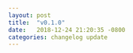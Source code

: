 ```yaml
---
layout: post
title:  "v0.1.0"
date:   2018-12-24 21:20:35 -0800
categories: changelog update
---
```

